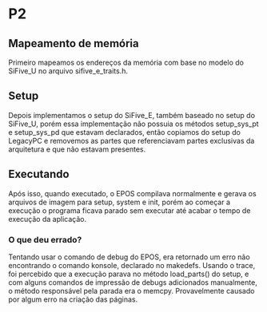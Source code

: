 # P2

## Mapeamento de memória

Primeiro mapeamos os endereços da memória com base no modelo do SiFive_U no arquivo sifive_e_traits.h.

## Setup

Depois implementamos o setup do SiFive_E, também baseado no setup do SiFive_U, porém essa implementação não possuia os métodos setup_sys_pt e setup_sys_pd que estavam declarados, então copiamos do setup do LegacyPC e removemos as partes que referenciavam partes exclusivas da arquitetura e que não estavam presentes.

## Executando

Após isso, quando executado, o EPOS compilava normalmente e gerava os arquivos de imagem para setup, system e init, porém ao começar a execução o programa ficava parado sem executar até acabar o tempo de execução da aplicação.

### O que deu errado?

Tentando usar o comando de debug do EPOS, era retornado um erro não encontrando o comando konsole, declarado no makedefs.
Usando o trace, foi percebido que a execução parava no método load_parts() do setup, e com alguns comandos de impressão de debugs adicionados manualmente, o método responsável pela parada era o memcpy. Provavelmente causado por algum erro na criação das páginas.
